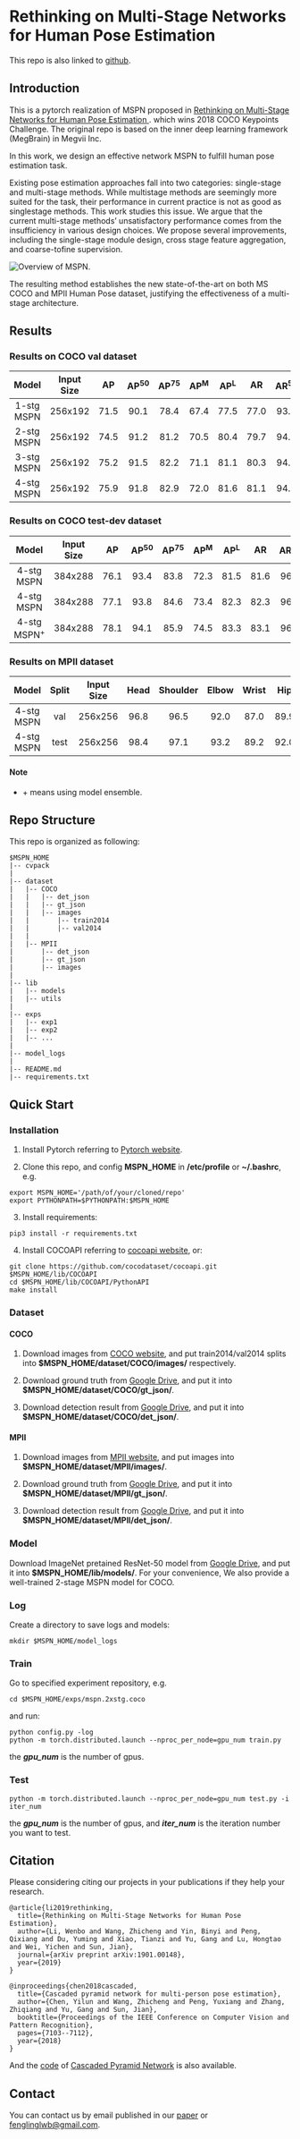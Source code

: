 # Rethinking on Multi-Stage Networks for Human Pose Estimation

This repo is also linked to [github][9].

## Introduction
This is a pytorch realization of MSPN proposed in [ Rethinking on Multi-Stage Networks for Human Pose Estimation ][1]. which wins 2018 COCO Keypoints Challenge. The original repo is based on the inner deep learning framework (MegBrain) in Megvii Inc. 

In this work, we design an effective network MSPN to fulfill human pose estimation task.

Existing pose estimation approaches fall into two categories: single-stage and multi-stage methods. While multistage methods are seemingly more suited for the task, their performance in current practice is not as good as singlestage methods. This work studies this issue. We argue that the current multi-stage methods’ unsatisfactory performance comes from the insufficiency in various design choices. We propose several improvements, including the single-stage module design, cross stage feature aggregation, and coarse-tofine supervision. 

![Overview of MSPN.](/figures/MSPN.png)

The resulting method establishes the new state-of-the-art on both MS COCO and MPII Human Pose dataset, justifying the effectiveness of a multi-stage architecture.

## Results

### Results on COCO val dataset
| Model | Input Size | AP | AP<sup>50</sup> | AP<sup>75</sup> | AP<sup>M</sup> | AP<sup>L</sup> | AR | AR<sup>50</sup> | AR<sup>75</sup> | AR<sup>M</sup> | AR<sup>L</sup> |
| :-----------------: | :-----------: | :------: | :------: | :------: | :------: | :------: | :------: | :------: | :------: | :------: | :------: |
| 1-stg MSPN | 256x192 | 71.5 | 90.1 | 78.4 | 67.4 | 77.5 | 77.0 | 93.2 | 83.1 | 72.6 | 83.1 |
| 2-stg MSPN | 256x192 | 74.5 | 91.2 | 81.2 | 70.5 | 80.4 | 79.7 | 94.2 | 85.6 | 75.4 | 85.7 |
| 3-stg MSPN | 256x192 | 75.2 | 91.5 | 82.2 | 71.1 | 81.1 | 80.3 | 94.3 | 86.4 | 76.0 | 86.4 |
| 4-stg MSPN | 256x192 | 75.9 | 91.8 | 82.9 | 72.0 | 81.6 | 81.1 | 94.9 | 87.1 | 76.9 | 87.0 |

### Results on COCO test-dev dataset
| Model | Input Size | AP | AP<sup>50</sup> | AP<sup>75</sup> | AP<sup>M</sup> | AP<sup>L</sup> | AR | AR<sup>50</sup> | AR<sup>75</sup> | AR<sup>M</sup> | AR<sup>L</sup> |
| :-----------------: | :-----------: | :------: | :------: | :------: | :------: | :------: | :------: | :------: | :------: | :------: | :------: |
| 4-stg MSPN | 384x288 | 76.1 | 93.4 | 83.8 | 72.3 | 81.5 | 81.6 | 96.3 | 88.1 | 77.5 | 87.1 |
| 4-stg MSPN | 384x288 | 77.1 | 93.8 | 84.6 | 73.4 | 82.3 | 82.3 | 96.5 | 88.9 | 78.4 | 87.7 |
| 4-stg MSPN<sup>\+</sup> | 384x288 | 78.1 | 94.1 | 85.9 | 74.5 | 83.3 | 83.1 | 96.7 | 89.8 | 79.3 | 88.2 |

### Results on MPII dataset
| Model | Split | Input Size | Head | Shoulder | Elbow | Wrist | Hip | Knee | Ankle | Mean |
| :-----------------: | :------------------: | :-----------: | :------: | :------: | :------: | :------: | :------: | :------: | :------: | :------: |
| 4-stg MSPN | val | 256x256 | 96.8 | 96.5 | 92.0 | 87.0 | 89.9 | 88.0 | 84.0 | 91.1 |
| 4-stg MSPN | test | 256x256 | 98.4 | 97.1 | 93.2 | 89.2 | 92.0 | 90.1 | 85.5 | 92.6 |

#### Note
* \+ means using model ensemble.

## Repo Structure
This repo is organized as following:
```
$MSPN_HOME
|-- cvpack
|
|-- dataset
|   |-- COCO
|   |   |-- det_json
|   |   |-- gt_json
|   |   |-- images
|   |       |-- train2014
|   |       |-- val2014
|   |
|   |-- MPII
|       |-- det_json
|       |-- gt_json
|       |-- images
|   
|-- lib
|   |-- models
|   |-- utils
|
|-- exps
|   |-- exp1
|   |-- exp2
|   |-- ...
|
|-- model_logs
|
|-- README.md
|-- requirements.txt
```

## Quick Start

### Installation

1. Install Pytorch referring to [Pytorch website][2].

2. Clone this repo, and config **MSPN_HOME** in **/etc/profile** or **~/.bashrc**, e.g.
 ```
 export MSPN_HOME='/path/of/your/cloned/repo'
 export PYTHONPATH=$PYTHONPATH:$MSPN_HOME
 ```

3. Install requirements:
 ```
 pip3 install -r requirements.txt
 ```

4. Install COCOAPI referring to [cocoapi website][3], or:
 ```
 git clone https://github.com/cocodataset/cocoapi.git $MSPN_HOME/lib/COCOAPI
 cd $MSPN_HOME/lib/COCOAPI/PythonAPI
 make install
 ```
 
### Dataset

#### COCO

1. Download images from [COCO website][4], and put train2014/val2014 splits into **$MSPN_HOME/dataset/COCO/images/** respectively.

2. Download ground truth from [Google Drive][6], and put it into **$MSPN_HOME/dataset/COCO/gt_json/**.

3. Download detection result from [Google Drive][6], and put it into **$MSPN_HOME/dataset/COCO/det_json/**.

#### MPII

1. Download images from [MPII website][5], and put images into **$MSPN_HOME/dataset/MPII/images/**.

2. Download ground truth from [Google Drive][6], and put it into **$MSPN_HOME/dataset/MPII/gt_json/**.

3. Download detection result from [Google Drive][6], and put it into **$MSPN_HOME/dataset/MPII/det_json/**.

### Model
Download ImageNet pretained ResNet-50 model from [Google Drive][6], and put it into **$MSPN_HOME/lib/models/**. For your convenience, We also provide a well-trained 2-stage MSPN model for COCO.

### Log
Create a directory to save logs and models:
```
mkdir $MSPN_HOME/model_logs
```

### Train
Go to specified experiment repository, e.g.
```
cd $MSPN_HOME/exps/mspn.2xstg.coco
```
and run:
```
python config.py -log
python -m torch.distributed.launch --nproc_per_node=gpu_num train.py
```
the ***gpu_num*** is the number of gpus.

### Test
```
python -m torch.distributed.launch --nproc_per_node=gpu_num test.py -i iter_num
```
the ***gpu_num*** is the number of gpus, and ***iter_num*** is the iteration number you want to test.

## Citation
Please considering citing our projects in your publications if they help your research.
```
@article{li2019rethinking,
  title={Rethinking on Multi-Stage Networks for Human Pose Estimation},
  author={Li, Wenbo and Wang, Zhicheng and Yin, Binyi and Peng, Qixiang and Du, Yuming and Xiao, Tianzi and Yu, Gang and Lu, Hongtao and Wei, Yichen and Sun, Jian},
  journal={arXiv preprint arXiv:1901.00148},
  year={2019}
}

@inproceedings{chen2018cascaded,
  title={Cascaded pyramid network for multi-person pose estimation},
  author={Chen, Yilun and Wang, Zhicheng and Peng, Yuxiang and Zhang, Zhiqiang and Yu, Gang and Sun, Jian},
  booktitle={Proceedings of the IEEE Conference on Computer Vision and Pattern Recognition},
  pages={7103--7112},
  year={2018}
}
```
And the [code][7] of [Cascaded Pyramid Network][8] is also available. 

## Contact
You can contact us by email published in our [paper][1] or fenglinglwb@gmail.com.

[1]: https://arxiv.org/abs/1901.00148
[2]: https://pytorch.org/
[3]: https://github.com/cocodataset/cocoapi
[4]: http://cocodataset.org/#download
[5]: http://human-pose.mpi-inf.mpg.de/
[6]: https://drive.google.com/open?id=1MW27OY_4YetEZ4JiD4PltFGL_1-caECy
[7]: https://github.com/megvii-detection/tf-cpn
[8]: https://arxiv.org/abs/1711.07319
[9]: https://github.com/fenglinglwb/MSPN

